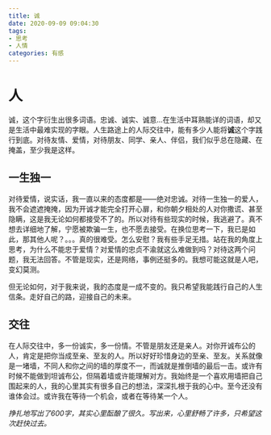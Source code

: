 ```yaml
---
title: 诚
date: 2020-09-09 09:04:30
tags: 
- 思考
- 人情
categories: 有感
---
```


# 人

诚，这个字衍生出很多词语。忠诚、诚实、诚意...在生活中耳熟能详的词语，却又是生活中最难实现的字眼。人生路途上的人际交往中，能有多少人能将**诚**这个字践行到底。对待友情、爱情，对待朋友、同学、亲人、伴侣，我们似乎总在隐藏、在掩盖，至少我是这样。

<!-- more -->

## 一生独一

对待爱情，说实话，我一直以来的态度都是——绝对忠诚。对待一生独一的爱人，我不会遮遮掩掩，因为开诚才能完全打开心扉，和你朝夕相处的人对你撒谎、甚至隐瞒，这是我无论如何都接受不了的。所以对待有些现实的时候，我逃避了。真不想去详细地了解，宁愿被欺骗一生，也不愿去接受。在换位思考一下，我已是如此，那其他人呢？。。。真的很难受。怎么安慰？我有些手足无措。站在我的角度上思考，为什么不能忠于爱情？对爱情的忠贞不渝就这么难做到吗？对待这两个问题，我无法回答。不管是现实，还是网络，事例还挺多的。我想可能这就是人吧，变幻莫测。

但无论如何，对于我来说，我的态度是一成不变的。我只希望我能践行自己的人生信条。走好自己的路，迎接自己的未来。

## 交往

在人际交往中，多一份诚实，多一份情。不管是朋友还是亲人。对你开诚布公的人，肯定是把你当成至亲、至友的人。所以好好珍惜身边的至亲、至友。关系就像是一堵墙，不同人和你之间的墙的厚度不一，而诚就是推倒墙的最后一击。或许有时候不能做到坦诚布公，但隔着墙或许能理解对方。我始终是一个喜欢用墙把自己围起来的人，我的心里其实有很多自己的想法，深深扎根于我的心中。至今还没有谁体会过。或许我在等待一个机会，或者在等待某一个人。

*挣扎地写出了600字，其实心里酝酿了很久。写出来，心里舒畅了许多，只希望这次赶快过去。*

